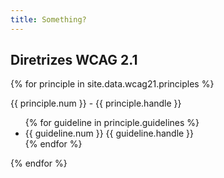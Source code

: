 ```yaml
---
title: Something?
---
```


<h2>Diretrizes WCAG 2.1</h2>

{% for principle in site.data.wcag21.principles %}
<p>{{ principle.num }} - {{ principle.handle }}</p>
<ul>
    {% for guideline in principle.guidelines %}
    <li>{{ guideline.num }} {{ guideline.handle }}</li>
    {% endfor %}
</ul>
{% endfor %}
